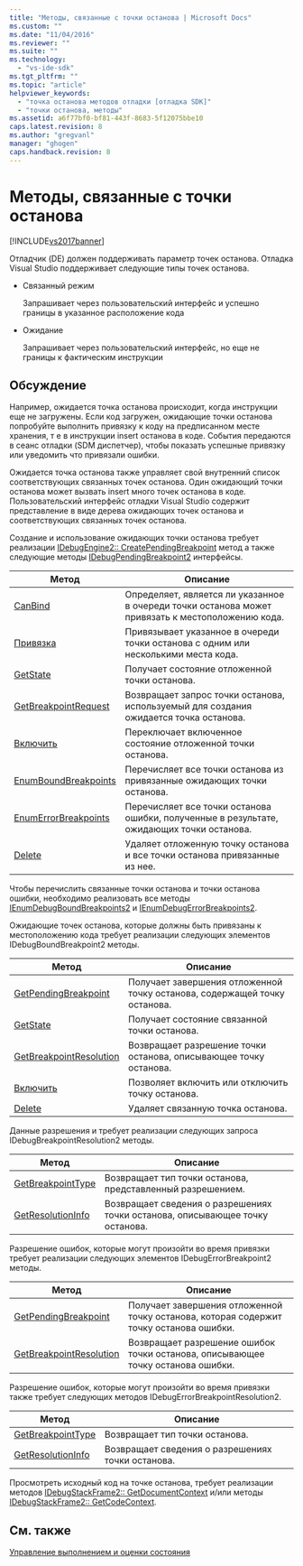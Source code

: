 ```yaml
---
title: "Методы, связанные с точки останова | Microsoft Docs"
ms.custom: ""
ms.date: "11/04/2016"
ms.reviewer: ""
ms.suite: ""
ms.technology: 
  - "vs-ide-sdk"
ms.tgt_pltfrm: ""
ms.topic: "article"
helpviewer_keywords: 
  - "точка останова методов отладки [отладка SDK]"
  - "точки останова, методы"
ms.assetid: a6f77bf0-bf81-443f-8683-5f12075bbe10
caps.latest.revision: 8
ms.author: "gregvanl"
manager: "ghogen"
caps.handback.revision: 8
---
```

# Методы, связанные с точки останова
[!INCLUDE[vs2017banner](../../code-quality/includes/vs2017banner.md)]

Отладчик \(DE\) должен поддерживать параметр точек останова.  Отладка Visual Studio поддерживает следующие типы точек останова.  
  
-   Связанный режим  
  
     Запрашивает через пользовательский интерфейс и успешно границы в указанное расположение кода  
  
-   Ожидание  
  
     Запрашивает через пользовательский интерфейс, но еще не границы к фактическим инструкции  
  
## Обсуждение  
 Например, ожидается точка останова происходит, когда инструкции еще не загружены.  Если код загружен, ожидающие точки останова попробуйте выполнить привязку к коду на предписанном месте хранения, т е в инструкции insert останова в коде.  События передаются в сеанс отладки \(SDM диспетчер\), чтобы показать успешные привязку или уведомить что привязали ошибки.  
  
 Ожидается точка останова также управляет свой внутренний список соответствующих связанных точек останова.  Один ожидающий точки останова может вызвать insert много точек останова в коде.  Пользовательский интерфейс отладки Visual Studio содержит представление в виде дерева ожидающих точек останова и соответствующих связанных точек останова.  
  
 Создание и использование ожидающих точки останова требует реализации [IDebugEngine2:: CreatePendingBreakpoint](../../extensibility/debugger/reference/idebugengine2-creatependingbreakpoint.md) метод а также следующие методы  [IDebugPendingBreakpoint2](../../extensibility/debugger/reference/idebugpendingbreakpoint2.md) интерфейсы.  
  
|Метод|Описание|  
|-----------|--------------|  
|[CanBind](../../extensibility/debugger/reference/idebugpendingbreakpoint2-canbind.md)|Определяет, является ли указанное в очереди точки останова может привязать к местоположению кода.|  
|[Привязка](../../extensibility/debugger/reference/idebugpendingbreakpoint2-bind.md)|Привязывает указанное в очереди точки останова с одним или несколькими места кода.|  
|[GetState](../Topic/IDebugPendingBreakpoint2::GetState.md)|Получает состояние отложенной точки останова.|  
|[GetBreakpointRequest](../../extensibility/debugger/reference/idebugpendingbreakpoint2-getbreakpointrequest.md)|Возвращает запрос точки останова, используемый для создания ожидается точка останова.|  
|[Включить](../../extensibility/debugger/reference/idebugpendingbreakpoint2-enable.md)|Переключает включенное состояние отложенной точки останова.|  
|[EnumBoundBreakpoints](../../extensibility/debugger/reference/idebugpendingbreakpoint2-enumboundbreakpoints.md)|Перечисляет все точки останова из привязанные ожидающих точки останова.|  
|[EnumErrorBreakpoints](../Topic/IDebugPendingBreakpoint2::EnumErrorBreakpoints.md)|Перечисляет все точки останова ошибки, полученные в результате, ожидающих точки останова.|  
|[Delete](../../extensibility/debugger/reference/idebugpendingbreakpoint2-delete.md)|Удаляет отложенную точку останова и все точки останова привязанные из нее.|  
  
 Чтобы перечислить связанные точки останова и точки останова ошибки, необходимо реализовать все методы [IEnumDebugBoundBreakpoints2](../../extensibility/debugger/reference/ienumdebugboundbreakpoints2.md) и   [IEnumDebugErrorBreakpoints2](../../extensibility/debugger/reference/ienumdebugerrorbreakpoints2.md).  
  
 Ожидающие точек останова, которые должны быть привязаны к местоположению кода требует реализации следующих элементов IDebugBoundBreakpoint2 методы.  
  
|Метод|Описание|  
|-----------|--------------|  
|[GetPendingBreakpoint](../Topic/IDebugBoundBreakpoint2::GetPendingBreakpoint.md)|Получает завершения отложенной точку останова, содержащей точку останова.|  
|[GetState](../../extensibility/debugger/reference/idebugboundbreakpoint2-getstate.md)|Получает состояние связанной точки останова.|  
|[GetBreakpointResolution](../../extensibility/debugger/reference/idebugboundbreakpoint2-getbreakpointresolution.md)|Возвращает разрешение точки останова, описывающее точку останова.|  
|[Включить](../../extensibility/debugger/reference/idebugboundbreakpoint2-enable.md)|Позволяет включить или отключить точку останова.|  
|[Delete](../../extensibility/debugger/reference/idebugboundbreakpoint2-delete.md)|Удаляет связанную точка останова.|  
  
 Данные разрешения и требует реализации следующих запроса IDebugBreakpointResolution2 методы.  
  
|Метод|Описание|  
|-----------|--------------|  
|[GetBreakpointType](../../extensibility/debugger/reference/idebugbreakpointresolution2-getbreakpointtype.md)|Возвращает тип точки останова, представленный разрешением.|  
|[GetResolutionInfo](../../extensibility/debugger/reference/idebugbreakpointresolution2-getresolutioninfo.md)|Возвращает сведения о разрешениях точки останова, описывающее точку останова.|  
  
 Разрешение ошибок, которые могут произойти во время привязки требует реализации следующих элементов IDebugErrorBreakpoint2 методы.  
  
|Метод|Описание|  
|-----------|--------------|  
|[GetPendingBreakpoint](../../extensibility/debugger/reference/idebugerrorbreakpoint2-getpendingbreakpoint.md)|Получает завершения отложенной точку останова, которая содержит точку останова ошибки.|  
|[GetBreakpointResolution](../../extensibility/debugger/reference/idebugerrorbreakpoint2-getbreakpointresolution.md)|Возвращает разрешение ошибок точки останова, описывающее точку останова ошибки.|  
  
 Разрешение ошибок, которые могут произойти во время привязки также требует следующих методов IDebugErrorBreakpointResolution2.  
  
|Метод|Описание|  
|-----------|--------------|  
|[GetBreakpointType](../../extensibility/debugger/reference/idebugerrorbreakpointresolution2-getbreakpointtype.md)|Возвращает тип точки останова.|  
|[GetResolutionInfo](../../extensibility/debugger/reference/idebugerrorbreakpointresolution2-getresolutioninfo.md)|Возвращает сведения о разрешениях точки останова.|  
  
 Просмотреть исходный код на точке останова, требует реализации методов [IDebugStackFrame2:: GetDocumentContext](../../extensibility/debugger/reference/idebugstackframe2-getdocumentcontext.md) и\/или методы   [IDebugStackFrame2:: GetCodeContext](../Topic/IDebugStackFrame2::GetCodeContext.md).  
  
## См. также  
 [Управление выполнением и оценки состояния](../../extensibility/debugger/execution-control-and-state-evaluation.md)